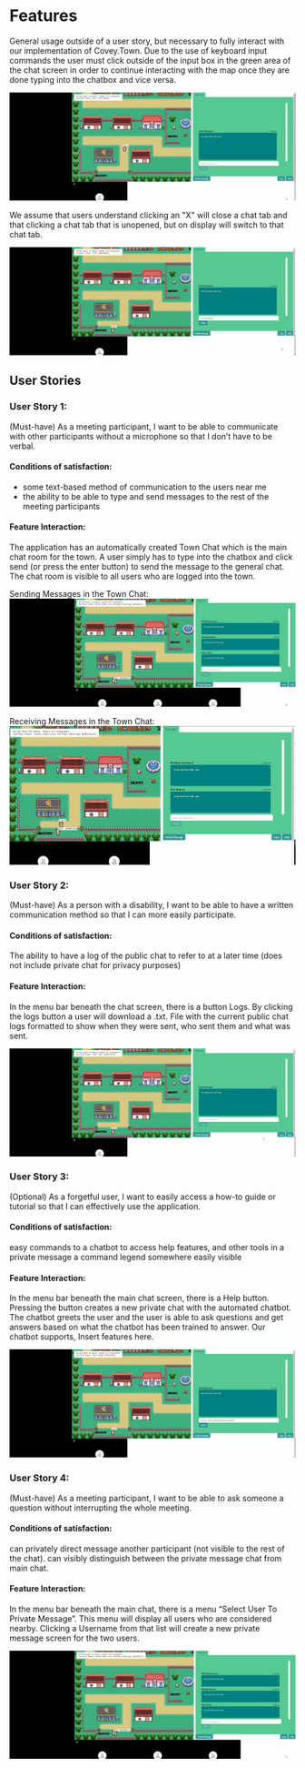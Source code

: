 # Features

General usage outside of a user story, but necessary to fully interact with our implementation of Covey.Town.
Due to the use of keyboard input commands the user must click outside of the input box in the green area of the chat screen in order to continue interacting with the map once they are done typing into the chatbox and vice versa.

![Alt Text](docs/HowToUseChatBoxAndWorldMap.gif)

We assume that users understand clicking an "X" will close a chat tab and that clicking a chat tab that is unopened, but on display will switch to that chat tab.

![Alt Text](docs/ChangingTabs.gif)

## User Stories

### User Story 1:

(Must-have) As a meeting participant, I want to be able to communicate with other participants without a microphone so that I don’t have to be verbal.

#### Conditions of satisfaction:

- some text-based method of communication to the users near me
- the ability to be able to type and send messages to the rest of the meeting participants

#### Feature Interaction:

The application has an automatically created Town Chat which is the main chat room for the town. A user simply has to type into the chatbox and click send (or press the enter button) to send the message to the general chat. The chat room is visible to all users who are logged into the town.

Sending Messages in the Town Chat:
![Alt Text](docs/PrivateMessageAndGeneralChat.gif)

Receiving Messages in the Town Chat:
![Alt Text](docs/UsingTownChatGif.gif)

### User Story 2:

(Must-have) As a person with a disability, I want to be able to have a written communication method so that I can more easily participate.

#### Conditions of satisfaction:

The ability to have a log of the public chat to refer to at a later time (does not include private chat for privacy purposes)

#### Feature Interaction:

In the menu bar beneath the chat screen, there is a button Logs. By clicking the logs button a user will download a .txt. File with the current public chat logs formatted to show when they were sent, who sent them and what was sent.

![Alt Text](docs/DownloadChatLog.gif)

### User Story 3:

(Optional) As a forgetful user, I want to easily access a how-to guide or tutorial so that I can effectively use the application.

#### Conditions of satisfaction:

easy commands to a chatbot to access help features, and other tools in a private message
a command legend somewhere easily visible

#### Feature Interaction:

In the menu bar beneath the main chat screen, there is a Help button. Pressing the button creates a new private chat with the automated chatbot. The chatbot greets the user and the user is able to ask questions and get answers based on what the chatbot has been trained to answer. Our chatbot supports, Insert features here.

![Alt Text](docs/BasicChatBot.gif)

### User Story 4:

(Must-have) As a meeting participant, I want to be able to ask someone a question without interrupting the whole meeting.

#### Conditions of satisfaction:

can privately direct message another participant (not visible to the rest of the chat).
can visibly distinguish between the private message chat from main chat.

#### Feature Interaction:

In the menu bar beneath the main chat, there is a menu “Select User To Private Message”. This menu will display all users who are considered nearby. Clicking a Username from that list will create a new private message screen for the two users.

![Alt Text](docs/PrivateMessageAndGeneralChat.gif)
